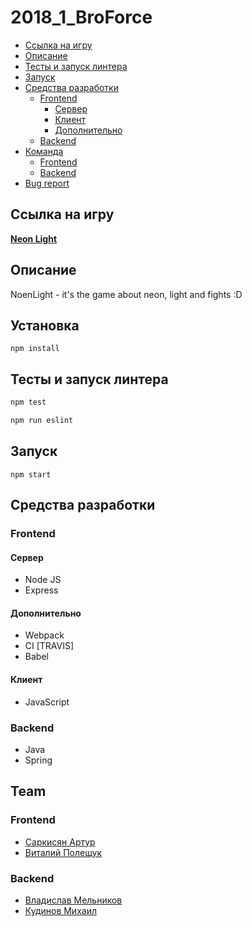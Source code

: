 # 2018_1_BroForce

* [Ссылка на игру](#url)
* [Описание](#description)
* [Тесты и запуск линтера](#tests)
* [Запуск](#launch)
* [Средства разработки](#devstack)
  * [Frontend](#devstackfront)
    + [Сервер](#devstackfrontserver)
    + [Клиент](#devstackfrontclient)
    + [Дополнительно](#devstackfronttools)
  * [Backend](#devstackback)
* [Команда](#team)
  * [Frontend](#frontend)
  * [Backend](#backend)
* [Bug report](#bugreport)

<a name="url"></a>
## Ссылка на игру

[**Neon Light**](http://broforce-frontend.herokuapp.com)

<a name="description"></a>
## Описание
NoenLight - it's the game about neon, light and fights :D

<a name="install"></a>
## Установка

```
npm install
```

<a name="tests"></a>
## Тесты и запуск линтера

```sh
npm test
```

```sh
npm run eslint
```

<a name="launch"></a>
## Запуск

```
npm start
```

<a name="devstack"></a>
## Средства разработки

<a name="devstackfront"></a>
### Frontend

<a name="devstackfrontserver"></a>
#### Сервер

- Node JS
- Express

<a name="devstackfronttools"></a>
#### Дополнительно

- Webpack
- CI [TRAVIS]
- Babel

<a name="devstackfrontclient"></a>
#### Клиент

- JavaScript

<a name="devstackback"></a>
### Backend

- Java
- Spring

<a name="team"></a>
## Team
<a name="frontend"></a>
### Frontend
  * [Саркисян Артур](http://github.com/Arthurunique24)
  * [Виталий Полещук](http://github.com/Vipolian)
  
<a name="backend"></a>
### Backend
  * [Владислав Мельников](http://github.com/BatrSens)
  * [Кудинов Михаил](http://github.com/masyagin1998)